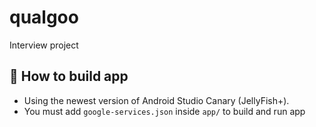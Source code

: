 # qualgoo
Interview project

## :hammer: How to build app

- Using the newest version of Android Studio Canary (JellyFish+).
- You must add `google-services.json` inside `app/` to build and run app
